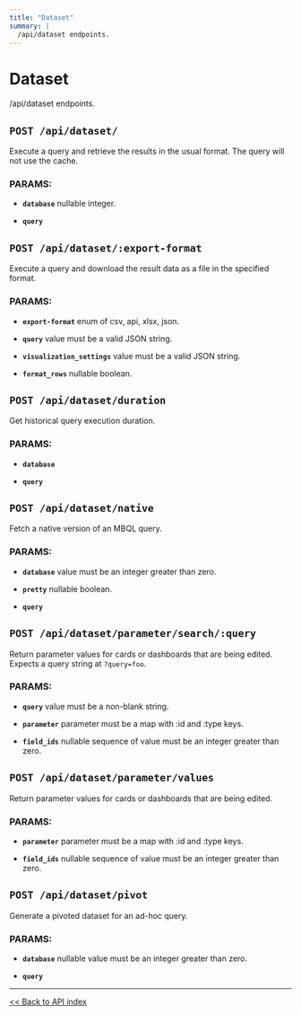 ```yaml
---
title: "Dataset"
summary: |
  /api/dataset endpoints.
---
```


# Dataset

/api/dataset endpoints.

## `POST /api/dataset/`

Execute a query and retrieve the results in the usual format. The query will not use the cache.

### PARAMS:

-  **`database`** nullable integer.

-  **`query`**

## `POST /api/dataset/:export-format`

Execute a query and download the result data as a file in the specified format.

### PARAMS:

-  **`export-format`** enum of csv, api, xlsx, json.

-  **`query`** value must be a valid JSON string.

-  **`visualization_settings`** value must be a valid JSON string.

-  **`format_rows`** nullable boolean.

## `POST /api/dataset/duration`

Get historical query execution duration.

### PARAMS:

-  **`database`** 

-  **`query`**

## `POST /api/dataset/native`

Fetch a native version of an MBQL query.

### PARAMS:

-  **`database`** value must be an integer greater than zero.

-  **`pretty`** nullable boolean.

-  **`query`**

## `POST /api/dataset/parameter/search/:query`

Return parameter values for cards or dashboards that are being edited. Expects a query string at `?query=foo`.

### PARAMS:

-  **`query`** value must be a non-blank string.

-  **`parameter`** parameter must be a map with :id and :type keys.

-  **`field_ids`** nullable sequence of value must be an integer greater than zero.

## `POST /api/dataset/parameter/values`

Return parameter values for cards or dashboards that are being edited.

### PARAMS:

-  **`parameter`** parameter must be a map with :id and :type keys.

-  **`field_ids`** nullable sequence of value must be an integer greater than zero.

## `POST /api/dataset/pivot`

Generate a pivoted dataset for an ad-hoc query.

### PARAMS:

-  **`database`** nullable value must be an integer greater than zero.

-  **`query`**

---

[<< Back to API index](../api-documentation.md)